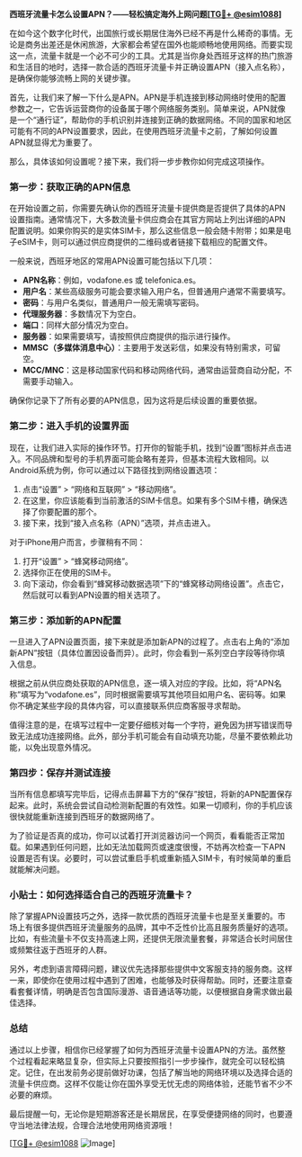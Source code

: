 **西班牙流量卡怎么设置APN？——轻松搞定海外上网问题[[TG💪+ @esim1088](https://t.me/s/esim1088)]**

在如今这个数字化时代，出国旅行或长期居住海外已经不再是什么稀奇的事情。无论是商务出差还是休闲旅游，大家都会希望在国外也能顺畅地使用网络。而要实现这一点，流量卡就是一个必不可少的工具。尤其是当你身处西班牙这样的热门旅游和生活目的地时，选择一款合适的西班牙流量卡并正确设置APN（接入点名称），是确保你能够流畅上网的关键步骤。

首先，让我们来了解一下什么是APN。APN是手机连接到移动网络时使用的配置参数之一，它告诉运营商你的设备属于哪个网络服务类别。简单来说，APN就像是一个“通行证”，帮助你的手机识别并连接到正确的数据网络。不同的国家和地区可能有不同的APN设置要求，因此，在使用西班牙流量卡之前，了解如何设置APN就显得尤为重要了。

那么，具体该如何设置呢？接下来，我们将一步步教你如何完成这项操作。

### 第一步：获取正确的APN信息

在开始设置之前，你需要先确认你的西班牙流量卡提供商是否提供了具体的APN设置指南。通常情况下，大多数流量卡供应商会在其官方网站上列出详细的APN配置说明。如果你购买的是实体SIM卡，那么这些信息一般会随卡附带；如果是电子eSIM卡，则可以通过供应商提供的二维码或者链接下载相应的配置文件。

一般来说，西班牙地区的常用APN设置可能包括以下几项：

- **APN名称**：例如，vodafone.es 或 telefonica.es。
- **用户名**：某些高级服务可能会要求输入用户名，但普通用户通常不需要填写。
- **密码**：与用户名类似，普通用户一般无需填写密码。
- **代理服务器**：多数情况下为空白。
- **端口**：同样大部分情况为空白。
- **服务器**：如果需要填写，请按照供应商提供的指示进行操作。
- **MMSC（多媒体消息中心）**：主要用于发送彩信，如果没有特别需求，可留空。
- **MCC/MNC**：这是移动国家代码和移动网络代码，通常由运营商自动分配，不需要手动输入。

确保你记录下了所有必要的APN信息，因为这将是后续设置的重要依据。

### 第二步：进入手机的设置界面

现在，让我们进入实际的操作环节。打开你的智能手机，找到“设置”图标并点击进入。不同品牌和型号的手机界面可能会略有差异，但基本流程大致相同。以Android系统为例，你可以通过以下路径找到网络设置选项：

1. 点击“设置” > “网络和互联网” > “移动网络”。
2. 在这里，你应该能看到当前激活的SIM卡信息。如果有多个SIM卡槽，确保选择了你要配置的那个。
3. 接下来，找到“接入点名称（APN）”选项，并点击进入。

对于iPhone用户而言，步骤稍有不同：

1. 打开“设置” > “蜂窝移动网络”。
2. 选择你正在使用的SIM卡。
3. 向下滚动，你会看到“蜂窝移动数据选项”下的“蜂窝移动网络设置”。点击它，然后就可以看到APN设置的相关选项了。

### 第三步：添加新的APN配置

一旦进入了APN设置页面，接下来就是添加新APN的过程了。点击右上角的“添加新APN”按钮（具体位置因设备而异）。此时，你会看到一系列空白字段等待你填入信息。

根据之前从供应商处获取的APN信息，逐一填入对应的字段。比如，将“APN名称”填写为“vodafone.es”，同时根据需要填写其他项目如用户名、密码等。如果你不确定某些字段的具体内容，可以直接联系供应商客服寻求帮助。

值得注意的是，在填写过程中一定要仔细核对每一个字符，避免因为拼写错误而导致无法成功连接网络。此外，部分手机可能会有自动填充功能，尽量不要依赖此功能，以免出现意外情况。

### 第四步：保存并测试连接

当所有信息都填写完毕后，记得点击屏幕下方的“保存”按钮，将新的APN配置保存起来。此时，系统会尝试自动检测新配置的有效性。如果一切顺利，你的手机应该很快就能重新连接到西班牙的数据网络了。

为了验证是否真的成功，你可以试着打开浏览器访问一个网页，看看能否正常加载。如果遇到任何问题，比如无法加载网页或速度很慢，不妨再次检查一下APN设置是否有误。必要时，可以尝试重启手机或重新插入SIM卡，有时候简单的重启就能解决问题。

### 小贴士：如何选择适合自己的西班牙流量卡？

除了掌握APN设置技巧之外，选择一款优质的西班牙流量卡也是至关重要的。市场上有很多提供西班牙流量服务的品牌，其中不乏性价比高且服务质量好的选项。比如，有些流量卡不仅支持高速上网，还提供无限流量套餐，非常适合长时间居住或频繁往返于西班牙的人群。

另外，考虑到语言障碍问题，建议优先选择那些提供中文客服支持的服务商。这样一来，即使你在使用过程中遇到了困难，也能够及时获得帮助。同时，还要注意查看套餐详情，明确是否包含国际漫游、语音通话等功能，以便根据自身需求做出最佳选择。

### 总结

通过以上步骤，相信你已经掌握了如何为西班牙流量卡设置APN的方法。虽然整个过程看起来略显复杂，但实际上只要按照指引一步步操作，就完全可以轻松搞定。记住，在出发前务必提前做好功课，包括了解当地的网络环境以及选择合适的流量卡供应商。这样不仅能让你在国外享受无忧无虑的网络体验，还能节省不少不必要的麻烦。

最后提醒一句，无论你是短期游客还是长期居民，在享受便捷网络的同时，也要遵守当地法律法规，合理合法地使用网络资源哦！

[[TG💪+ @esim1088](https://t.me/s/esim1088) ![Image](https://i.postimg.cc/4NQfJmqS/Snipaste-2025-05-13-00-14-12.png)]